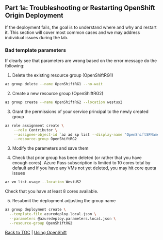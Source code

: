 ## Part 1a: Troubleshooting or Restarting OpenShift Origin Deployment
If the deployment fails, the goal is to understand where and why and restart it. This section will cover most common cases and we may address individual issues during the lab.

### Bad template parameters
If clearly see that parameters are wrong based on the error message do the following:

1. Delete the existing resource group (OpenShiftRG1)
```bash
az group delete --name OpenShiftRG1 --no-wait
```
2. Create a new resource group (OpenShiftRG2)
```bash
az group create --name OpenShiftRG2 --location westus2
```
3. Grant the permissions of your service principal to the newly created group
```bash
az role assignment create \
    --role Contributor \
    --assignee-object-id `az ad sp list --display-name "OpenShiftSPName" --query '[].objectId' --output=tsv` \
    --resource-group OpenShiftRG2
```
3. Modify the parameters and save them

4. Check that prior group has been deleted (or rather that you have enough cores). Azure Pass subscription is limited to 10 cores total by default and if you have any VMs not yet deleted, you may hit core quota issues
```bash
az vm list-usage --location WestUS2
```
Check that you have at least 8 cores available. 

5. Resubmit the deployment adjusting the group name
```bash
az group deployment create \
  --template-file azuredeploy.local.json \
  --parameters @azuredeploy.parameters.local.json \
  --resource-group OpenShiftRG2
```

[Back to TOC](../README.md) | [Using OpenShift](Part2.md)